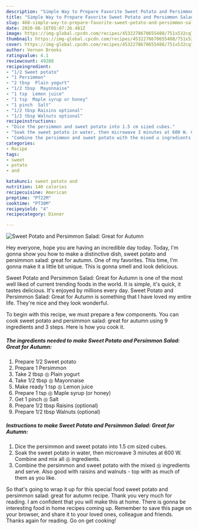 ```yaml
---
description: "Simple Way to Prepare Favorite Sweet Potato and Persimmon Salad: Great for Autumn"
title: "Simple Way to Prepare Favorite Sweet Potato and Persimmon Salad: Great for Autumn"
slug: 468-simple-way-to-prepare-favorite-sweet-potato-and-persimmon-salad-great-for-autumn
date: 2020-06-16T05:07:26.481Z
image: https://img-global.cpcdn.com/recipes/4532278670655488/751x532cq70/sweet-potato-and-persimmon-salad-great-for-autumn-recipe-main-photo.jpg
thumbnail: https://img-global.cpcdn.com/recipes/4532278670655488/751x532cq70/sweet-potato-and-persimmon-salad-great-for-autumn-recipe-main-photo.jpg
cover: https://img-global.cpcdn.com/recipes/4532278670655488/751x532cq70/sweet-potato-and-persimmon-salad-great-for-autumn-recipe-main-photo.jpg
author: Vernon Brooks
ratingvalue: 4.1
reviewcount: 49288
recipeingredient:
- "1/2 Sweet potato"
- "1 Persimmon"
- "2 tbsp  Plain yogurt"
- "1/2 tbsp  Mayonnaise"
- "1 tsp  Lemon juice"
- "1 tsp  Maple syrup or honey"
- "1 pinch  Salt"
- "1/2 tbsp Raisins optional"
- "1/2 tbsp Walnuts optional"
recipeinstructions:
- "Dice the persimmon and sweet potato into 1.5 cm sized cubes."
- "Soak the sweet potato in water, then microwave 3 minutes at 600 W. Combine and mix all ◎ ingredients."
- "Combine the persimmon and sweet potato with the mixed ◎ ingredients and serve. Also good with raisins and walnuts - top with as much of them as you like."
categories:
- Recipe
tags:
- sweet
- potato
- and

katakunci: sweet potato and 
nutrition: 140 calories
recipecuisine: American
preptime: "PT22M"
cooktime: "PT30M"
recipeyield: "4"
recipecategory: Dinner

---
```



![Sweet Potato and Persimmon Salad: Great for Autumn](https://img-global.cpcdn.com/recipes/4532278670655488/751x532cq70/sweet-potato-and-persimmon-salad-great-for-autumn-recipe-main-photo.jpg)

Hey everyone, hope you are having an incredible day today. Today, I'm gonna show you how to make a distinctive dish, sweet potato and persimmon salad: great for autumn. One of my favorites. This time, I'm gonna make it a little bit unique. This is gonna smell and look delicious.

Sweet Potato and Persimmon Salad: Great for Autumn is one of the most well liked of current trending foods in the world. It is simple, it's quick, it tastes delicious. It's enjoyed by millions every day. Sweet Potato and Persimmon Salad: Great for Autumn is something that I have loved my entire life. They're nice and they look wonderful.




To begin with this recipe, we must prepare a few components. You can cook sweet potato and persimmon salad: great for autumn using 9 ingredients and 3 steps. Here is how you cook it.

<!--inarticleads1-->

##### The ingredients needed to make Sweet Potato and Persimmon Salad: Great for Autumn:

1. Prepare 1/2 Sweet potato
1. Prepare 1 Persimmon
1. Take 2 tbsp ◎ Plain yogurt
1. Take 1/2 tbsp ◎ Mayonnaise
1. Make ready 1 tsp ◎ Lemon juice
1. Prepare 1 tsp ◎ Maple syrup (or honey)
1. Get 1 pinch ◎ Salt
1. Prepare 1/2 tbsp Raisins (optional)
1. Prepare 1/2 tbsp Walnuts (optional)




<!--inarticleads2-->

##### Instructions to make Sweet Potato and Persimmon Salad: Great for Autumn:

1. Dice the persimmon and sweet potato into 1.5 cm sized cubes.
1. Soak the sweet potato in water, then microwave 3 minutes at 600 W. Combine and mix all ◎ ingredients.
1. Combine the persimmon and sweet potato with the mixed ◎ ingredients and serve. Also good with raisins and walnuts - top with as much of them as you like.




So that's going to wrap it up for this special food sweet potato and persimmon salad: great for autumn recipe. Thank you very much for reading. I am confident that you will make this at home. There is gonna be interesting food in home recipes coming up. Remember to save this page on your browser, and share it to your loved ones, colleague and friends. Thanks again for reading. Go on get cooking!
